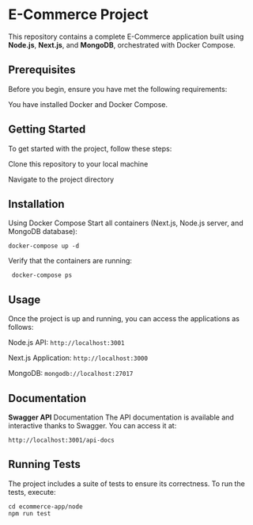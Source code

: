 # E-Commerce Project

This repository contains a complete E-Commerce application built using **Node.js**, **Next.js**, and **MongoDB**, orchestrated with Docker Compose.

## Prerequisites

Before you begin, ensure you have met the following requirements:

You have installed Docker and Docker Compose.

## Getting Started

To get started with the project, follow these steps:

Clone this repository to your local machine

Navigate to the project directory

## Installation

Using Docker Compose
Start all containers (Next.js, Node.js server, and MongoDB database):

`docker-compose up -d`

Verify that the containers are running:

` docker-compose ps`

## Usage

Once the project is up and running, you can access the applications as follows:

Node.js API:
`http://localhost:3001`

Next.js Application:
`http://localhost:3000`

MongoDB:
`mongodb://localhost:27017`

## Documentation

**Swagger API** Documentation
The API documentation is available and interactive thanks to Swagger. You can access it at:

`http://localhost:3001/api-docs`

## Running Tests

The project includes a suite of tests to ensure its correctness. To run the tests, execute:

```
cd ecommerce-app/node
npm run test
```
